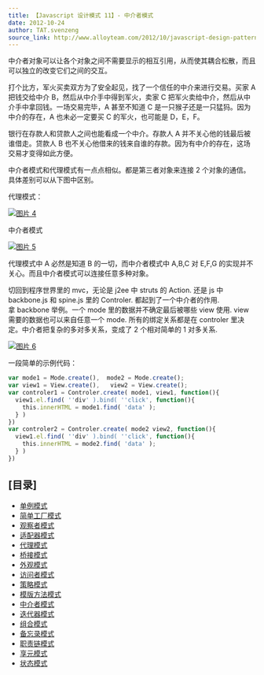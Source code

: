 ```yaml
---
title: 【Javascript 设计模式 11】- 中介者模式
date: 2012-10-24
author: TAT.svenzeng
source_link: http://www.alloyteam.com/2012/10/javascript-design-pattern-intermediary-model/
---
```


<!-- {% raw %} - for jekyll -->

中介者对象可以让各个对象之间不需要显示的相互引用，从而使其耦合松散，而且可以独立的改变它们之间的交互。

打个比方，军火买卖双方为了安全起见，找了一个信任的中介来进行交易。买家 A 把钱交给中介 B，然后从中介手中得到军火，卖家 C 把军火卖给中介，然后从中介手中拿回钱。一场交易完毕，A 甚至不知道 C 是一只猴子还是一只猛犸。因为中介的存在，A 也未必一定要买 C 的军火，也可能是 D，E，F。  

银行在存款人和贷款人之间也能看成一个中介。存款人 A 并不关心他的钱最后被谁借走。贷款人 B 也不关心他借来的钱来自谁的存款。因为有中介的存在，这场交易才变得如此方便。

中介者模式和代理模式有一点点相似。都是第三者对象来连接 2 个对象的通信。具体差别可以从下图中区别。

代理模式：

[![](http://www.alloyteam.com/wp-content/uploads/2012/10/图片4.png "图片 4")](http://www.alloyteam.com/wp-content/uploads/2012/10/图片4.png)

中介者模式

[![](http://www.alloyteam.com/wp-content/uploads/2012/10/图片5.png "图片 5")](http://www.alloyteam.com/wp-content/uploads/2012/10/图片5.png)

代理模式中 A 必然是知道 B 的一切，而中介者模式中 A,B,C 对 E,F,G 的实现并不关心。而且中介者模式可以连接任意多种对象。

切回到程序世界里的 mvc，无论是 j2ee 中 struts 的 Action. 还是 js 中 backbone.js 和 spine.js 里的 Controler. 都起到了一个中介者的作用.  
拿 backbone 举例。一个 mode 里的数据并不确定最后被哪些 view 使用. view 需要的数据也可以来自任意一个 mode. 所有的绑定关系都是在 controler 里决定。中介者把复杂的多对多关系，变成了 2 个相对简单的 1 对多关系.

[![](http://www.alloyteam.com/wp-content/uploads/2012/10/图片6.png "图片 6")](http://www.alloyteam.com/wp-content/uploads/2012/10/图片6.png)

一段简单的示例代码：

```javascript
var mode1 = Mode.create(),  mode2 = Mode.create();
var view1 = View.create(),   view2 = View.create();
var controler1 = Controler.create( mode1, view1, function(){
  view1.el.find( ''div' ).bind( ''click', function(){
    this.innerHTML = mode1.find( 'data' );
  } )
})
var controler2 = Controler.create( mode2 view2, function(){
  view1.el.find( ''div' ).bind( ''click', function(){
    this.innerHTML = mode2.find( 'data' );
  } )
})
```

## \[目录]

-   [单例模式](http://www.alloyteam.com/2012/10/common-javascript-design-patterns/ "单例模式")
-   [简单工厂模式](http://www.alloyteam.com/2012/10/commonly-javascript-design-patterns-simple-factory-pattern/ "简单工厂模式")
-   [观察者模式](http://www.alloyteam.com/2012/10/commonly-javascript-design-pattern-observer-mode/ "观察者模式")
-   [适配器模式](http://www.alloyteam.com/2012/10/commonly-javascript-design-patterns-adapter-mode/ "适配器模式")
-   [代理模式](http://www.alloyteam.com/2012/10/commonly-javascript-design-patterns-proxy-mode/ "代理模式")
-   [桥接模式](http://www.alloyteam.com/2012/10/commonly-javascript-design-mode-bridge-mode/ "桥接模式")
-   [外观模式](http://www.alloyteam.com/2012/10/commonly-javascript-design-patterns-appearance-mode/ "外观模式")
-   [访问者模式](http://www.alloyteam.com/2012/10/commonly-javascript-design-patterns-the-visitor-pattern/ "访问者模式")
-   [策略模式](http://www.alloyteam.com/2012/10/commonly-javascript-design-patterns-strategy-mode/ "策略模式")
-   [模版方法模式](http://www.alloyteam.com/2012/10/commonly-javascript-design-patterns-template-method-pattern/ "模版方法模式")
-   [中介者模式](http://www.alloyteam.com/2012/10/javascript-design-pattern-intermediary-model/ "中介者模式")
-   [迭代器模式](http://www.alloyteam.com/2012/10/commonly-javascript-design-patterns-iterator-mode/ "迭代器模式")
-   [组合模式](http://www.alloyteam.com/2012/10/commonly-javascript-design-patterns-combined-mode/ "组合模式")
-   [备忘录模式](http://www.alloyteam.com/2012/10/commonly-javascript-design-patterns-memorandum-mode/ "备忘录模式")
-   [职责链模式](http://www.alloyteam.com/2012/10/commonly-javascript-design-patterns-duty-chain/ "职责链模式")
-   [享元模式](http://www.alloyteam.com/2012/10/commonly-javascript-design-patterns-flyweight/ "享元模式")
-   [状态模式](http://www.alloyteam.com/2012/10/commonly-javascript-design-patterns-state-mode/ "状态模式")

<!-- {% endraw %} - for jekyll -->